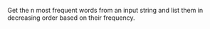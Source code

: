 Get the n most frequent words from an input string and list them in decreasing order based on their frequency.
